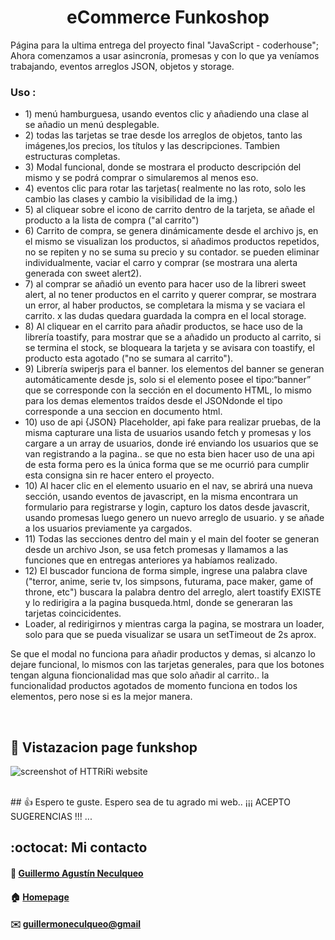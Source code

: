 <div>
    <h1 align="center">eCommerce Funkoshop</h1>
    <p> Página para la ultima entrega del proyecto final "JavaScript - coderhouse"; Ahora comenzamos a usar asincronía, promesas y con lo que ya veníamos trabajando, eventos arreglos JSON, objetos y storage.</p>
    <h3>Uso :</h3>
    <ul>
    <li>1) menú hamburguesa, usando eventos clic y añadiendo una clase al <nav> se añadio un menú desplegable.</li>
    <li>2) todas las tarjetas se trae desde los arreglos de objetos, tanto las imágenes,los precios, los títulos y las descripciones. Tambien estructuras completas.</li>
    <li>3) Modal funcional, donde se mostrara el producto descripción del mismo y se podrá comprar o simularemos al menos eso. </li>
    <li>4) eventos clic para rotar las tarjetas( realmente no las roto, solo les cambio las clases y cambio la visibilidad de la img.)</li>
    <li>5) al cliquear sobre el icono de carrito dentro de la tarjeta, se añade el producto a la lista de compra ("al carrito")</li>
    <li>6) Carrito de compra, se genera dinámicamente desde el archivo js, en el mismo se visualizan los productos, si añadimos productos repetidos, no se repiten y no se suma su precio y su contador. se pueden eliminar individualmente, vaciar el carro y comprar (se mostrara una alerta generada con sweet alert2).</li>
    <li>7) al comprar se añadió un evento para hacer uso de la libreri sweet alert, al no tener productos en el carrito y querer comprar, se mostrara un error, al haber productos, se completara la misma y se vaciara el carrito. x las dudas quedara guardada la compra en el local storage.</li>
    <li>8) Al cliquear en el carrito para añadir productos, se hace uso de la librería toastify, para mostrar que se a añadido un producto al carrito, si se termina el stock, se bloqueara la tarjeta y se avisara con toastify, el producto esta agotado ("no se sumara al carrito").</li>
    <li>9) Librería swiperjs para el banner. los elementos del banner se generan automáticamente desde js, solo si el elemento posee el tipo:“banner” que se corresponde con la sección en el documento HTML, lo mismo para los demas elementos traídos desde el JSONdonde el tipo corresponde a una seccion en documento html.</li>
    <li>10) uso de api {JSON} Placeholder, api fake para realizar pruebas, de la misma capturare una lista de usuarios usando fetch y promesas y los cargare a un array de usuarios, donde iré enviando los usuarios que se van registrando a la pagina.. se que no esta bien hacer uso de una api de esta forma pero es la única forma que se me ocurrió para cumplir esta consigna sin re hacer entero el proyecto.</li>
    <li>10) Al hacer clic en el elemento usuario en el nav, se abrirá una nueva sección, usando eventos de javascript, en la misma encontrara un formulario para registrarse y login, capturo los datos desde javascrit, usando promesas luego genero un nuevo arreglo de usuario. y se añade a los usuarios previamente ya cargados.</li>
    <li>11) Todas las secciones dentro del main y el main del footer se generan desde un archivo Json, se usa fetch promesas y llamamos a las funciones que en entregas anteriores ya habíamos realizado.</li>
    <li>12) El buscador funciona de forma simple, ingrese una palabra clave ("terror, anime, serie tv, los simpsons, futurama, pace maker, game of throne, etc") buscara la palabra dentro del arreglo, alert toastify EXISTE y lo redirigira a la pagina busqueda.html, donde se generaran las tarjetas coincicidentes.</li>
    <li>Loader, al redirigirnos y mientras carga la pagina, se mostrara un loader, solo para que se pueda visualizar se usara un setTimeout de 2s aprox.</li>
    </ul>
<div>
<p>Se que el modal no funciona para añadir productos y demas, si alcanzo lo dejare funcional, lo mismos con las tarjetas generales, para que los botones tengan alguna fioncionalidad mas que solo añadir al carrito.. la funcionalidad productos agotados de momento funciona en todos los elementos, pero nose si es la mejor manera.</p>
<br>

## :pushpin: Vistazacion page funkshop
![screenshot of HTTRiRi website](https://res.cloudinary.com/dpiwmbsog/image/upload/v1670550414/imgs/Captura_desde_2022-12-08_04-14-27_c3c7ch.png)

<br>
## 👍 Espero te guste. 
Espero sea de tu agrado mi web.. ¡¡¡ ACEPTO SUGERENCIAS !!! ...
<br>

## :octocat: Mi contacto
#### :bust_in_silhouette: [Guillermo Agustín Neculqueo](@guillenec)
#### :house: [Homepage](https://procedilinux.netlify.app/index.html)	

#### :envelope: [guillermoneculqueo@gmail](guillermoneculqueo@gmail.com)